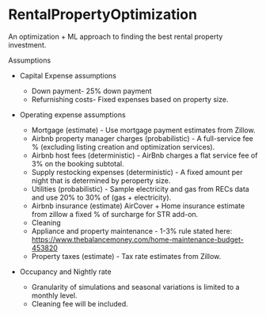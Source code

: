 # RentalPropertyOptimization
An optimization + ML approach to finding the best rental property investment.

Assumptions
- Capital Expense assumptions
  - Down payment- 25% down payment
  - Refurnishing costs- Fixed expenses based on property size.
    
- Operating expense assumptions
  - Mortgage (estimate) - Use mortgage payment estimates from Zillow.
  - Airbnb property manager charges (probabilistic) - A full-service fee % (excluding listing creation and optimization services).
  - Airbnb host fees (deterministic) - AirBnb charges a flat service fee of 3% on the booking subtotal.
  - Supply restocking expenses (deterministic) - A fixed amount per night that is determined by peroperty size.
  - Utilities (probabilistic) - Sample electricity and gas from RECs data and use 20% to 30% of (gas + electricity).
  - Airbnb insurance (estimate) AirCover + Home insurance estimate from zillow a fixed % of surcharge for STR add-on. 
  - Cleaning 
  - Appliance and property maintenance - 1-3% rule stated here: https://www.thebalancemoney.com/home-maintenance-budget-453820
  - Property taxes (estimate) - Tax rate estimates from Zillow.
    
- Occupancy and Nightly rate
  - Granularity of simulations and seasonal variations is limited to a monthly level.
  - Cleaning fee will be included.
